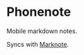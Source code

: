 Phonenote
=========

Mobile markdown notes.

Syncs with [Marknote](https://github.com/octalmage/Marknote).
